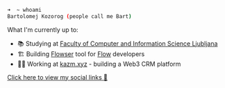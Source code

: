 ```bash
➜  ~ whoami       
Bartolomej Kozorog (people call me Bart)
```

What I'm currently up to:

- 📚 Studying at [Faculty of Computer and Information Science Ljubljana](https://www.uni-lj.si/academies_and_faculties/faculties/2013071111440959/)
- 🏗 Building [Flowser](https://github.com/onflowser/flowser) tool for [Flow](https://www.onflow.org/) developers
- 👨‍💻 Working at [kazm.xyz](https://kazm.xyz/) - building a Web3 CRM platform

[Click here to view my social links 👀](https://bio.link/bartolomej)
